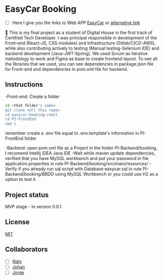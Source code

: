 # EasyCar Booking

- [ ] Here I give you the links to Web APP [EasyCar](http://frontend-grupo4-easycar.s3-website.us-east-2.amazonaws.com/) or [alternative link](http://easycar.ddnsking.com/)

🚀 This is my final project as a student of Digital House in the first track of Certified Tech Developer. I was principal responsible in  development of the Front-end (React-JS, CSS modules) and Infrastructure (Gitlab/CICD-AWS), while also contributing actively to testing (Manual testing-Selenium IDE) and backend development (Java-JWT-Spring). We used Scrum as iterative metodology to work and Figma as base to create frontend layout. To see all the libraries that we used, you can see dependencies in package.json file for Front-end and dependencies in pom.xml file for backend. 

## Instructions

-Front-end: Create a folder

```bash
cd <that folder's name>
git clone <Url this repo>
cd easycar-booking-react
cd PI-FrontEnd
npm i
```

remember create a .env file equal to .env.template's information in PI-FrontEnd folder

-Backend: open pom.xml file as a Project in the folder PI-Backend/booking, I recomend Intellij IDEA Java IDE
-Wait while maven update dependencies, verified that you have MySQL workbench and put your password in file
application.properties in rute PI-Backend/booking/src/main/resources/
-Verify if you already run sql script with Database easycar.sql in rute PI-Backend/booking/BBDD using MySQL Workbench or you could use H2 as a option to test it.

## Project status

MVP stage - In version 0.0.1

## License

[MIT](https://choosealicense.com/licenses/mit/)

## Collaborators

- [ ] [Naty](https://www.linkedin.com/in/natalia-madera-morelo/)
- [ ] [Johan](https://www.linkedin.com/in/johansep%C3%BAlveda/)
- [ ] [Jorge](https://www.linkedin.com/in/jorgenavarrope%C3%B1ate/)
